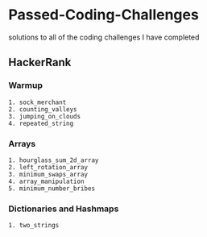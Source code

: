 # Passed-Coding-Challenges
solutions to all of the coding challenges I have completed
## HackerRank
### Warmup
    1. sock_merchant
    2. counting_valleys
    3. jumping_on_clouds
    4. repeated_string
### Arrays
    1. hourglass_sum_2d_array
    2. left_rotation_array
    3. minimum_swaps_array
    4. array_manipulation
    5. minimum_number_bribes
### Dictionaries and Hashmaps
    1. two_strings